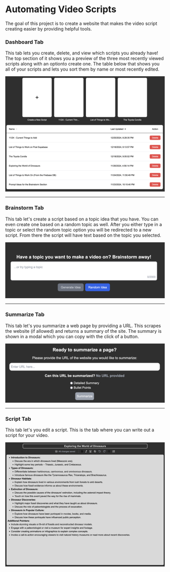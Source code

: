 # Automating Video Scripts

The goal of this project is to create a website that makes the video script creating easier by providing helpful tools.


### Dashboard Tab

This tab lets you create, delete, and view which scripts you already have! The top section of it shows you a preview of the three most recently viewed scripts along with an optionto create one.
The table below that shows you all of your scripts and lets you sort them by name or most recently edited.

![Dashboard Image](static/dashboard.png)

***

### Brainstorm Tab

This tab let's create a script based on a topic idea that you have. You can even create one based on a random topic as well. After you either type in a topic or select the random topic option you will be redirected to a new script. From there the script will have text based on the topic you selected.

![Brainstorm Image](static/brainstorm.png)

***

### Summarize Tab

This tab let's you summarize a web page by providing a URL. This scrapes the website (if allowed) and returns a summary of the site. The summary is shown in a modal which you can copy with the click of a button.

![Summarize Image](static/summarize.png)

***

### Script Tab

This tab let's you edit a script. This is the tab where you can write out a script for your video.

![Script Image](static/script.png)
